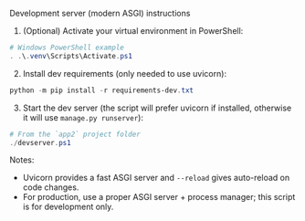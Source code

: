 Development server (modern ASGI) instructions

1) (Optional) Activate your virtual environment in PowerShell:

```powershell
# Windows PowerShell example
. .\.venv\Scripts\Activate.ps1
```

2) Install dev requirements (only needed to use uvicorn):

```powershell
python -m pip install -r requirements-dev.txt
```

3) Start the dev server (the script will prefer uvicorn if installed, otherwise it will use `manage.py runserver`):

```powershell
# From the `app2` project folder
./devserver.ps1
```

Notes:
- Uvicorn provides a fast ASGI server and `--reload` gives auto-reload on code changes.
- For production, use a proper ASGI server + process manager; this script is for development only.
